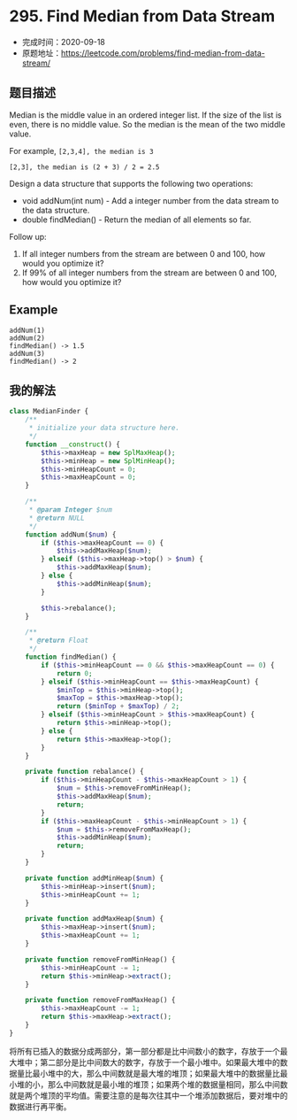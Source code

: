 # 295. Find Median from Data Stream
- 完成时间：2020-09-18
- 原题地址：https://leetcode.com/problems/find-median-from-data-stream/

## 题目描述
Median is the middle value in an ordered integer list. If the size of the list is even, there is no middle value. So the median is the mean of the two middle value.

For example,
`[2,3,4], the median is 3`

`[2,3], the median is (2 + 3) / 2 = 2.5`

Design a data structure that supports the following two operations:
- void addNum(int num) - Add a integer number from the data stream to the data structure.
- double findMedian() - Return the median of all elements so far.

Follow up:
1. If all integer numbers from the stream are between 0 and 100, how would you optimize it?
2. If 99% of all integer numbers from the stream are between 0 and 100, how would you optimize it?

## Example
```
addNum(1)
addNum(2)
findMedian() -> 1.5
addNum(3)
findMedian() -> 2
```

## 我的解法
```php
class MedianFinder {
    /**
     * initialize your data structure here.
     */
    function __construct() {
        $this->maxHeap = new SplMaxHeap();
        $this->minHeap = new SplMinHeap();
        $this->minHeapCount = 0;
        $this->maxHeapCount = 0;
    }

    /**
     * @param Integer $num
     * @return NULL
     */
    function addNum($num) {
        if ($this->maxHeapCount == 0) {
            $this->addMaxHeap($num);
        } elseif ($this->maxHeap->top() > $num) {
            $this->addMaxHeap($num);
        } else {
            $this->addMinHeap($num);
        }

        $this->rebalance();
    }

    /**
     * @return Float
     */
    function findMedian() {
        if ($this->minHeapCount == 0 && $this->maxHeapCount == 0) {
            return 0;
        } elseif ($this->minHeapCount == $this->maxHeapCount) {
            $minTop = $this->minHeap->top();
            $maxTop = $this->maxHeap->top();
            return ($minTop + $maxTop) / 2;
        } elseif ($this->minHeapCount > $this->maxHeapCount) {
            return $this->minHeap->top();
        } else {
            return $this->maxHeap->top();
        }
    }

    private function rebalance() {
        if ($this->minHeapCount - $this->maxHeapCount > 1) {
            $num = $this->removeFromMinHeap();
            $this->addMaxHeap($num);
            return;
        }
        if ($this->maxHeapCount - $this->minHeapCount > 1) {
            $num = $this->removeFromMaxHeap();
            $this->addMinHeap($num);
            return;
        }
    }

    private function addMinHeap($num) {
        $this->minHeap->insert($num);
        $this->minHeapCount += 1;
    }

    private function addMaxHeap($num) {
        $this->maxHeap->insert($num);
        $this->maxHeapCount += 1;
    }

    private function removeFromMinHeap() {
        $this->minHeapCount -= 1;
        return $this->minHeap->extract();
    }

    private function removeFromMaxHeap() {
        $this->maxHeapCount -= 1;
        return $this->maxHeap->extract();
    }
}
```

将所有已插入的数据分成两部分，第一部分都是比中间数小的数字，存放于一个最大堆中；第二部分是比中间数大的数字，存放于一个最小堆中。如果最大堆中的数据量比最小堆中的大，那么中间数就是最大堆的堆顶；如果最大堆中的数据量比最小堆的小，那么中间数就是最小堆的堆顶；如果两个堆的数据量相同，那么中间数就是两个堆顶的平均值。需要注意的是每次往其中一个堆添加数据后，要对堆中的数据进行再平衡。
